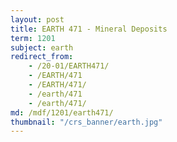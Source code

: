 ```yaml
---
layout: post
title: EARTH 471 - Mineral Deposits
term: 1201
subject: earth
redirect_from:
    - /20-01/EARTH471/
    - /EARTH/471
    - /EARTH/471/
    - /earth/471
    - /earth/471/
md: /mdf/1201/earth471/
thumbnail: "/crs_banner/earth.jpg"
---
```

